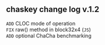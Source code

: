 ## chaskey change log v.1.2

`ADD` CLOC mode of operation<br>
`FIX` raw() method in block32x4 (`JS`)<br>
`ADD` optional ChaCha benchmarking<br>
